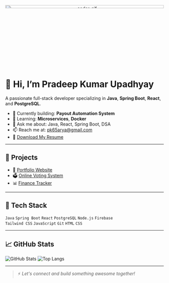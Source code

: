 <p align="center">
  <img src="https://media0.giphy.com/media/qgQUggAC3Pfv687qPC/giphy.gif" alt="coder-gif" width="100%" height="5%" />
</p>

# 👋 Hi, I’m Pradeep Kumar Upadhyay

A passionate full-stack developer specializing in **Java**, **Spring Boot**, **React**, and **PostgreSQL**.

- 🔭 Currently building: **Payout Automation System**
- 🌱 Learning: **Microservices**, **Docker**
- 💬 Ask me about: Java, React, Spring Boot, DSA
- 📫 Reach me at: [pk65arya@gmail.com](mailto:pk65arya@gmail.com)
- 📄 [Download My Resume](https://your-resume-link)

---

## 🚀 Projects

- 💼 [Portfolio Website](https://your-portfolio-link.netlify.app)
- 🗳️ [Online Voting System](https://votting-system.netlify.app)
- 📊 [Finance Tracker](https://personalfinancemanagement.netlify.app)

---

## 🧰 Tech Stack

`Java` `Spring Boot` `React` `PostgreSQL` `Node.js` `Firebase`  
`Tailwind CSS` `JavaScript` `Git` `HTML` `CSS`

---

## 📈 GitHub Stats

![GitHub Stats](https://github-readme-stats.vercel.app/api?username=pk65arya&show_icons=true&theme=tokyonight)
![Top Langs](https://github-readme-stats.vercel.app/api/top-langs/?username=pk65arya&layout=compact&theme=tokyonight)

---

> ⚡ *Let's connect and build something awesome together!*


